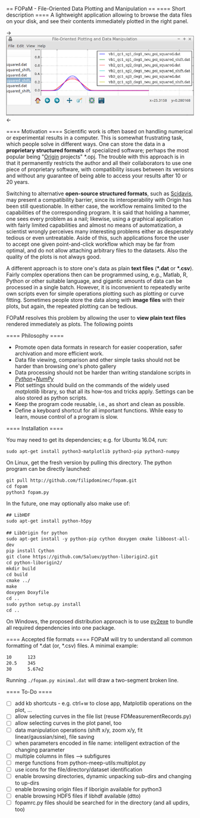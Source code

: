 == FOPaM - File-Oriented Data Plotting and Manipulation ==
==== Short description ====
A lightweight application allowing to browse the data files on your disk, and see their contents immediately plotted in the right panel.

->![a screenshot of the first test of the program](examples/screenshot.png)<-

==== Motivation ====
Scientific work is often based on handling numerical or experimental results in a computer. This is somewhat frustrating task, which people solve in different ways. One can store the data in a **proprietary structured formats** of specialized software; perhaps the most popular being "[Origin](http://originlab.com/) projects" \*.opj. The trouble with this approach is in that it permanently restricts the author and all their collaborators to use one piece of proprietary software, with compatibility issues between its versions and without any guarantee of being able to access your results after 10 or 20 years.

Switching to  alternative **open-source structured formats**, such as [Scidavis](http://scidavis.sourceforge.net/), may present a compatibility barrier, since its interoperability with Origin has been still questionable. In either case, the workflow remains limited to the capabilities of the corresponding program. It is said that holding a hammer, one sees every problem as a nail; likewise, using a graphical application with fairly limited capabilities and almost no means of automatization, a scientist wrongly perceives many interesting problems either as desperately tedious or even untreatable. Aside of this, such applications force the user to accept one given point-and-click workflow which may be far from optimal, and do not allow attaching arbitrary files to the datasets. Also the quality of the plots is not always good.

A different approach is to store one's data as plain **text files** (**\*.dat** or **\*.csv**). Fairly complex operations then can be programmed using, e.g., Matlab, R, Python or other suitable language, and gigantic amounts of data can be processed in a single batch. However, it is inconvenient to repeatedly write own scripts even for simple operations plotting such as plotting or curve fitting. Sometimes people store the data along with **image files** with their plots, but again, the repeated plotting can be tedious.

FOPaM resolves this problem by allowing the user to **view plain text files** rendered immediately as plots. The following points 

==== Philosophy ====
 * Promote open data formats in research for easier cooperation, safer archivation and more efficient work.
 * Data file viewing, comparison and other simple tasks should not be harder than browsing one's photo gallery
 * Data processing should not be harder than writing standalone scripts in *[Python](https://www.python.org/)*+*[NumPy](http://www.numpy.org/)*
 * Plot settings should build on the commands of the widely used *matplotlib* library, so that all its how-tos and tricks apply. Settings can be also stored as python scripts.
 * Keep the program code reusable, i.e., as short and clean as possible.
 * Define a keyboard shortcut for all important functions. While easy to learn, mouse control of a program is slow. 

==== Installation ====

You may need to get its dependencies; e.g. for Ubuntu 16.04, run:

    sudo apt-get install python3-matplotlib python3-pip python3-numpy 
    
On Linux, get the fresh version by pulling this directory. The python program can be directly launched: 

    git pull http://github.com/filipdominec/fopam.git
    cd fopam
    python3 fopam.py

In the future, one may optionally also make use of:

    ## LibHDF
    sudo apt-get install python-h5py
    
	## LibOrigin for python
	sudo apt-get install -y python-pip cython doxygen cmake libboost-all-dev
	pip install Cython
	git clone https://github.com/Saluev/python-liborigin2.git
	cd python-liborigin2/
	mkdir build
	cd build
	cmake ../
	make
	doxygen Doxyfile
	cd ..
	sudo python setup.py install
	cd ..

On Windows, the proposed distribution approach is to use [py2exe](http://matplotlib.org/) to bundle all required dependencies into one package.

==== Accepted file formats ====
FOPaM will try to understand all common formatting of *.dat (or, *.csv) files. A minimal example:

    10      123
    20.5    345
    30      5.67e2

Running `./fopam.py minimal.dat` will draw a two-segment broken line.


==== To-Do ====

 * [ ] add kb shortcuts - e.g. ctrl+w to close app, Matplotlib operations on the plot, ...
 * [ ] allow selecting curves in the file list (reuse FDMeasurementRecords.py)
 * [ ] allow selecting curves in the plot panel, too
 * [ ] data manipulation operations (shift x/y, zoom x/y, fit linear/gaussian/sine), file saving
 * [ ] when parameters encoded in file name: intelligent extraction of the changing parameter
 * [ ] multiple columns in files --> subfigures
 * [ ] merge functions from python-meep-utils:multiplot.py
 * [ ] use icons for the file/directory/dataset identification
 * [ ] enable browsing directories, dynamic unpacking sub-dirs and changing to up-dirs
 * [ ] enable browsing origin files if liborigin available for python3
 * [ ] enable browsing HDF5 files if libhdf available (dtto)
 * [ ] fopamrc.py files should be searched for in the directory (and all updirs, too)
